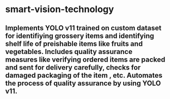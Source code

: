 # smart-vision-technology

## Implements YOLO v11 trained on custom dataset for identifiying grossery items and identifying shelf life of preishable items like fruits and vegetables. Includes quality assurance measures like verifying ordered items are packed and sent for delivery carefully, checks for damaged packaging of the item , etc. Automates the process of quality assurance by using YOLO v11.
